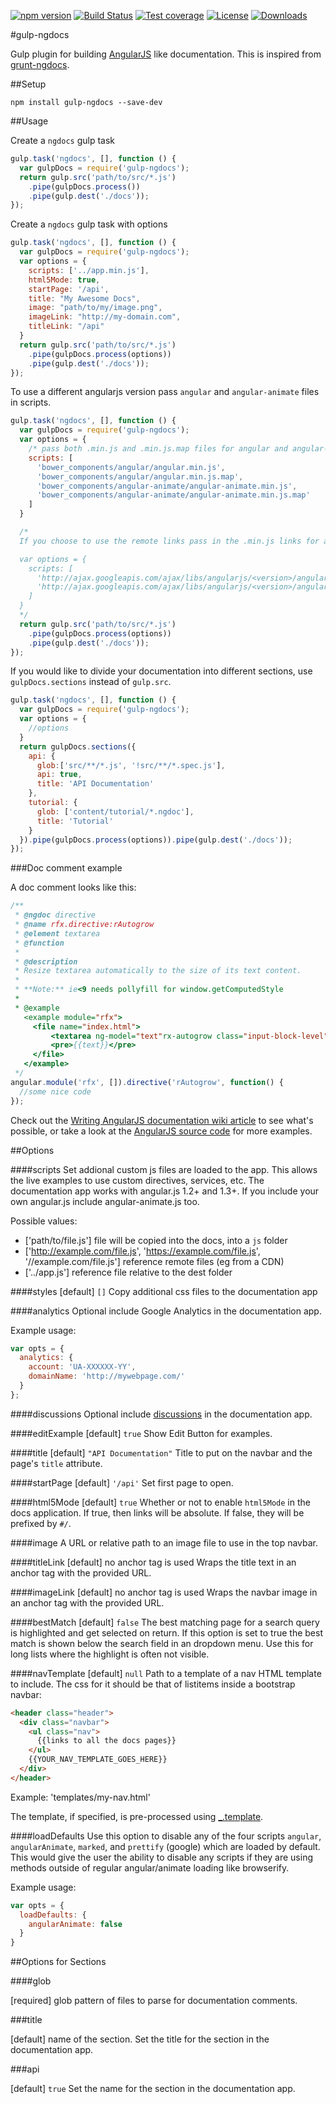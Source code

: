 [![npm version][npm-image]][npm-url]
[![Build Status][travis-image]][travis-url]
[![Test coverage][coveralls-image]][coveralls-url]
[![License][license-image]][license-url]
[![Downloads][downloads-image]][downloads-url]

#gulp-ngdocs

Gulp plugin for building [AngularJS](http://docs.angularjs.org) like documentation. This is inspired from [grunt-ngdocs](https://www.npmjs.org/package/grunt-ngdocs).

##Setup

`npm install gulp-ngdocs --save-dev`

##Usage

Create a `ngdocs` gulp task

```js
gulp.task('ngdocs', [], function () {
  var gulpDocs = require('gulp-ngdocs');
  return gulp.src('path/to/src/*.js')
    .pipe(gulpDocs.process())
    .pipe(gulp.dest('./docs'));
});
```
Create a `ngdocs` gulp task with options

```js
gulp.task('ngdocs', [], function () {
  var gulpDocs = require('gulp-ngdocs');
  var options = {
    scripts: ['../app.min.js'],
    html5Mode: true,
    startPage: '/api',
    title: "My Awesome Docs",
    image: "path/to/my/image.png",
    imageLink: "http://my-domain.com",
    titleLink: "/api"
  }
  return gulp.src('path/to/src/*.js')
    .pipe(gulpDocs.process(options))
    .pipe(gulp.dest('./docs'));
});
```

To use a different angularjs version pass `angular` and `angular-animate` files in scripts.

```js
gulp.task('ngdocs', [], function () {
  var gulpDocs = require('gulp-ngdocs');
  var options = {
    /* pass both .min.js and .min.js.map files for angular and angular-animate */
    scripts: [
      'bower_components/angular/angular.min.js',
      'bower_components/angular/angular.min.js.map',
      'bower_components/angular-animate/angular-animate.min.js',
      'bower_components/angular-animate/angular-animate.min.js.map'
    ]
  }

  /*
  If you choose to use the remote links pass in the .min.js links for angular and angular-animate

  var options = {
    scripts: [
      'http://ajax.googleapis.com/ajax/libs/angularjs/<version>/angular.min.js',
      'http://ajax.googleapis.com/ajax/libs/angularjs/<version>/angular-animate.min.js'
    ]
  }
  */
  return gulp.src('path/to/src/*.js')
    .pipe(gulpDocs.process(options))
    .pipe(gulp.dest('./docs'));
});
```

If you would like to divide your documentation into different sections, use `gulpDocs.sections` instead of `gulp.src`.

```js
gulp.task('ngdocs', [], function () {
  var gulpDocs = require('gulp-ngdocs');
  var options = { 
    //options
  }
  return gulpDocs.sections({
    api: {
      glob:['src/**/*.js', '!src/**/*.spec.js'],
      api: true,
      title: 'API Documentation'
    },
    tutorial: {
      glob: ['content/tutorial/*.ngdoc'],
      title: 'Tutorial'
    }
  }).pipe(gulpDocs.process(options)).pipe(gulp.dest('./docs'));
});
```
###Doc comment example

A doc comment looks like this:
```js
/**
 * @ngdoc directive
 * @name rfx.directive:rAutogrow
 * @element textarea
 * @function
 *
 * @description
 * Resize textarea automatically to the size of its text content.
 *
 * **Note:** ie<9 needs pollyfill for window.getComputedStyle
 *
 * @example
   <example module="rfx">
     <file name="index.html">
         <textarea ng-model="text"rx-autogrow class="input-block-level"></textarea>
         <pre>{{text}}</pre>
     </file>
   </example>
 */
angular.module('rfx', []).directive('rAutogrow', function() {
  //some nice code
});
```

Check out the [Writing AngularJS documentation wiki article](https://github.com/angular/angular.js/wiki/Writing-AngularJS-Documentation) to see what's possible,
or take a look at the [AngularJS source code](https://github.com/angular/angular.js/tree/master/src/ng) for more examples.

##Options

####scripts
Set addional custom js files are loaded to the app. This allows the live examples to use custom directives, services, etc. The documentation app works with angular.js 1.2+ and 1.3+. If you include your own angular.js include angular-animate.js too.

Possible values:

  - ['path/to/file.js'] file will be copied into the docs, into a `js` folder
  - ['http://example.com/file.js', 'https://example.com/file.js', '//example.com/file.js'] reference remote files (eg from a CDN)
  - ['../app.js'] reference file relative to the dest folder

####styles
[default] `[]`
Copy additional css files to the documentation app

####analytics
Optional include Google Analytics in the documentation app.

Example usage:

```js
var opts = {
  analytics: {
    account: 'UA-XXXXXX-YY',
    domainName: 'http://mywebpage.com/'
  }
};
```

####discussions
Optional include [discussions](http://disqus.com) in the documentation app.

####editExample
[default] `true`
Show Edit Button for examples.

####title
[default] `"API Documentation"`
Title to put on the navbar and the page's `title` attribute.

####startPage
[default] `'/api'`
Set first page to open.

####html5Mode
[default] `true`
Whether or not to enable `html5Mode` in the docs application.  If true, then links will be absolute.  If false, they will be prefixed by `#/`.

####image
A URL or relative path to an image file to use in the top navbar.

####titleLink
[default] no anchor tag is used
Wraps the title text in an anchor tag with the provided URL.

####imageLink
[default] no anchor tag is used
Wraps the navbar image in an anchor tag with the provided URL.

####bestMatch
[default] `false`
The best matching page for a search query is highlighted and get selected on return.
If this option is set to true the best match is shown below the search field in an dropdown menu. Use this for long lists where the highlight is often not visible.

####navTemplate
[default] `null`
Path to a template of a nav HTML template to include.  The css for it
should be that of listitems inside a bootstrap navbar:
```html
<header class="header">
  <div class="navbar">
    <ul class="nav">
      {{links to all the docs pages}}
    </ul>
    {{YOUR_NAV_TEMPLATE_GOES_HERE}}
  </div>
</header>
```
Example: 'templates/my-nav.html'

The template, if specified, is pre-processed using [_.template](http://lodash.com/docs#template).

####loadDefaults
Use this option to disable any of the four scripts `angular`, `angularAnimate`, `marked`, and `prettify` (google) which are loaded by default. This would give the user the ability to disable any scripts if they are using methods outside of regular angular/animate loading like browserify.

Example usage:
```js
var opts = {
  loadDefaults: {
    angularAnimate: false
  }
}
```

##Options for Sections

####glob

[required] glob pattern of files to parse for documentation comments.

###title

[default] name of the section. Set the title for the section in the documentation app.

###api

[default] `true` Set the name for the section in the documentation app.

[npm-image]:       https://img.shields.io/npm/v/gulp-ngdocs.svg?style=flat-square
[travis-image]:    https://img.shields.io/travis/nikhilmodak/gulp-ngdocs.svg?style=flat-square
[coveralls-image]: https://img.shields.io/coveralls/nikhilmodak/gulp-ngdocs.svg?style=flat-square
[license-image]:   https://img.shields.io/npm/l/gulp-ngdocs.svg?style=flat-square
[downloads-image]: https://img.shields.io/npm/dm/gulp-ngdocs.svg?style=flat-square
[npm-url]:         https://npmjs.org/package/gulp-ngdocs
[travis-url]:      https://travis-ci.org/nikhilmodak/gulp-ngdocs
[coveralls-url]:   https://coveralls.io/r/nikhilmodak/gulp-ngdocs?branch=master
[license-url]:     LICENSE
[downloads-url]:   https://npmjs.org/package/gulp-ngdocs
